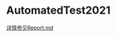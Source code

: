 # AutomatedTest2021

[详情参见Report.md](https://github.com/XR-Y/AutomatedTest2021/blob/main/ppt%2Bdocument/Report.md)